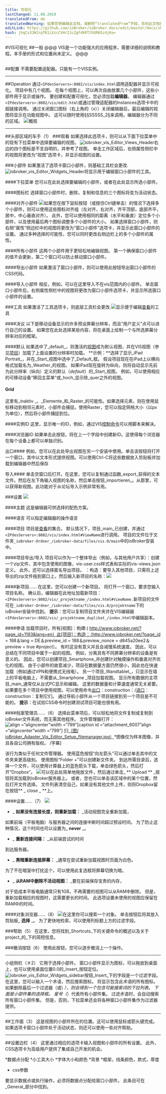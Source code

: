 ```yaml
---
title: 可视化
lastChanged: 11.08.2019
translatedFrom: de
translatedWarning: 如果您想编辑此文档，请删除“translatedFrom”字段，否则此文档将再次自动翻译
editLink: https://github.com/ioBroker/ioBroker.docs/edit/master/docs/zh-cn/viz/vis.md
hash: jhqCx3JWJrpTK1iXzcCVHrIJcZgFdkRTJhUR65z4jKo=
---
```

#VIS可视化
##一般
@@@ VIS是一个功能强大的应用程序，需要详细的说明和教程。本手册的形式和位置尚未定义。
@@@

## [](https://github.com/ioBroker/ioBroker/wiki/ioBroker-Adapter-vis#konfiguration)
##配置
不需要配置适配器。只能有一个VIS实例。

* * *

##[](https://github.com/ioBroker/ioBroker/wiki/ioBroker-Adapter-vis#bedienung)Operation
通过`<IPdesServers>:8082/vis/index.html`调用适配器并显示可视化。
项目中有几个视图。
在每个视图上，可以再次自由放置几个小部件，这些小部件用于显示或操作。
要创建和配置可视化，您必须加载**编辑器**。
编辑器通过`<IPdesServers>:8082/vis/edit.html`或通过管理适配器的Instances选项卡中的超链接调用。
通过关闭窗口图标（右上角的（x））关闭编辑器后，最后编辑的视图将显示在功能视图中。
这可以随时使用§§SSSSS_2§来调用。编辑器分为不同的区域。
![概观](../../de/viz/media/vis_ioBroker_vis_Editor_002-300x165.jpg)

* * *

##头部区域的车手（1）
###观看
如果选择此选项卡，则可以从下面下拉菜单中的现有下拉菜单中选择要编辑的视图。
![iobroker_vis_Editor_Views_Header](../../de/viz/media/iobroker_vis_Editor_Views_Header.jpg)右边的四个图标是不言自明的，并参考了视图。
单击工作区域后，右侧属性侧栏中的视图将更改为“视图”选项卡，并显示视图的设置。

###小部件
如果激活了选项卡窗口小部件，则基础工具栏会更改.![iobroker_vis_Editor_Widgets_Header](../../de/viz/media/iobroker_vis_Editor_Widgets_Header.jpg)将显示用于编辑窗口小部件的工具。

####下拉菜单
您可以在此处选择要编辑的小部件，或者在此处显示所选小部件。

####图标栏
选择窗口小部件时，删除，复制和信息的三个图标将变为活动状态。

####对齐小部件
![](../../de/viz/media/iobroker_vis_Editor_Widgets_Ausrichten_Header.JPG)如果您在按下鼠标按钮（或按住Ctrl键单击）的情况下选择多个小部件，则可以使用这些图标对齐组（左对齐，右对齐，齐平顶部，底部齐平，居中，中心垂直对齐）。
此外，您可以使用相同的距离（水平和垂直）定位多个小部件，以及使用最后两个图标调整多个小部件的大小。
如果选择窗口小部件，则右侧“属性”侧边栏中的视图将更改为“窗口小部件”选项卡，并显示此窗口小部件的设置。
通过多种选择的可能性，您可以同时更改右侧边栏上的多个小部件的属性。

####所有小部件
这两个小部件用于更轻松地编辑视图。
第一个确保窗口小部件的值不会更新，第二个窗口可以防止移动窗口小部件。

####导出小部件
如果激活了窗口小部件，则可以使用此按钮导出窗口小部件的CSS代码。

####导入小部件
相反，例如，可以在这里导入不在vis范围内的小部件。
单击窗口小部件后，右侧属性侧栏中的视图将更改为窗口小部件选项卡，并显示所选窗口小部件的设置。

###工具
如果激活了工具选项卡，则底层工具栏会更改.![](media/iobroker_vis_Editor_Tools_Header.JPG)显示便于编辑[查看](http://www.iobroker.net/?page_id=1193&lang=de)的工具

####决议
以下是移动设备显示的许多预设屏幕分辨率，而且“用户定义”点可以进行自己的设置。
如果您在此处选择某些内容，将在桌面上绘制一个与所选屏幕分辨率对应的框架。

####默认
如果选中了_default_，则激活的[视图](http://www.iobroker.net/?page_id=1193&lang=de)成为默认视图，并在VIS视图（参见[项目](http://www.iobroker.net/?page_id=188&lang=de&preview_id=188&preview_nonce=d845a20ee2&preview=true#Projekt)）加载了上面设置的分辨率时加载。
**示例：**选择了显示_iPad Portrait_，并在_Start_视图中选中了_Default_框。
假设项目现在在iPad上以横向格式加载名为_Weather_的视图。
如果iPad现在旋转为纵向，则将自动显示先前为此分辨率（纵向）定义的默认（_default_）的_Start_视图。
例如，可以使用相应的可移动设备“移回主菜单”或_hoch_显示除_quer之外的视图。

#### Grid
这里有_inaktiv _，_Elemente_和_Raster_的可能性。如果选择元素，则在使用鼠标移动到相邻元素时，小部件会捕捉。使用Raster，您可以指定网格大小（以px为单位），然后将小部件捕捉到位。

####实例ID
这里，显示唯一的ID，例如，通过VIS[控制命令](https://github.com/iobroker/ioBroker.vis/blob/master/README.md#control-interface)可以用脚本来解决。

####浏览器ID
如果单击此按钮，将在上一个字段中创建新ID。这使得每个浏览器在每个设备上都可以单独识别。

出口####
例如，您可以在此处导出视图在另一个安装中使用。单击该按钮将打开一个窗口，其中以文本形式提供视图。可以使用Ctrl-C将这些数据放入剪贴板并加载到编辑器中然后保存

导入####
单击空窗口后打开。在这里，您可以复制通过函数_export_获得的文本文件。然后在左下角输入视图的名称，然后单击按钮_importieren_。从那里，可以获得新视图。此功能对于从论坛导入示例非常有用。

###设置
![](../../de/viz/media/iobroker_vis_Editor_Setup_Header.gif)

####主题
这是编辑器可供选择的配色方案。

####语言
可以指定编辑器的操作语言

####项目
项目是[查看](http://www.iobroker.net/?page_id=1193&lang=de)的集合。
默认情况下，项目_main_已创建，并通过`<IPdesServers>:8082/vis/index.html#ViewName`进行调用。
项目的文件位于文件夹`_ioBroker-Ordner_/iobroker-data/files/vis.0/main`中的ioBroker安装中。

####项目导出/导入
项目可以作为一个整体导出（例如，与其他用户共享）：创建一个zip文件，其中包含使用的图像，vis-user.css样式表和实际的vis-views.json定义。
此外，还可以选择匿名导出项目。 ：构造：要导入其他项目，只需将上述导出的zip文件拖到窗口上，然后输入新项目的名称：![](../../de/viz/media/iobroker_vis_Editor_Setup_Projekt_ImportHeader.gif)

####新项目......
在这里，您可以创建一个新项目。
将打开一个窗口，要求您输入项目名称。
确认后，编辑器在此地址加载新项目：`<IPdesServers>:8082/vis/_projektname_/index.html#ViewName.`新项目的文件可在`_ioBroker-Ordner_/iobroker-data/files/vis.0/projektname`下的ioBroker安装中找到。
**提示**：您可以复制项目文件夹并在VIS编辑器`<IPdesServers>:8082/vis/_projektname_duplikat_/index.html`中编辑副本。

####申请
加载项目时，所有[视图]：构建:( http://www.iobroker.net/?page_id=1193&lang=en）此[项目]：构造：（http://www.iobroker.net/?page_id = 188＆lang = DE＆preview_id = 188＆preview_nonce = d845a20ee2＆preview = true #project）。
有时这没有意义并且会减慢系统速度。
因此，可以总结在不同项目中属于一起的视图。
例如，分离具有不同屏幕分辨率的设备是有意义的。
因此，您可以创建项目_Smartphone_并创建针对触摸操作和垂直对齐优化的视图。
由于小部件的故意减少，项目在数据量方面仍然很小，因此也在快速加载（例如通过VPN和便携式无线电）。
另一个项目_Wandtablet_，只显示在墙上的平板电脑上，不需要从_Smartphone _项目加载视图。
显示所有数据的主项目_main_通常仅从台式PC显示和编辑。
这里的数据量和计算速度通常无关紧要。
如果要在多个项目中使用视图，可以使用命令[出口](http://www.iobroker.net/?page_id=188&lang=de&preview_id=188&preview_nonce=d845a20ee2&preview=true#exportieren)：construction：/[进口](http://www.iobroker.net/?page_id=188&lang=de&preview_id=188&preview_nonce=d845a20ee2&preview=true#importieren)：construction：复制它们。
通过导航小部件从一个项目链接到另一个项目是不可能的。
**提示**：在试验CSS命令时创建测试项目可能也很有用。

####档案管理员......（6）
选择此菜单项后，可以轻松地将文件复制或复制到ioBroker文件系统，而无需其他程序。
文件管理器打开：![align =“aligncenter”width =“799”](media/iobroker_vis_Editor_Setup_Dateimanager.JPG)[caption id =“attachment_6007”align =“aligncenter”width =“799”] [![]（图/ ioBroker_Adapter_Vis_Editor_Setup_filemanager.jpg）](../../de/viz/img/ioBroker_Adapter_Vis_Editor_Setup_filemanager.jpg)*图像仅为样本图像，并且各自公司拥有版权。 /字幕]

该行为类似于任何文件管理器。
使用蓝色按钮“向左箭头”可以通过单击其中的文件夹来更高级别。
使用图标“Folder +”可以创建新文件夹。
到达所需目录后，选择一个文件，可以使用计算器上的蓝色箭头下载，单击绿色箭头，然后打开“Dropbox”。
![](../../de/viz/media/iobroker_vis_Editor_Setup_Dateimanager_Dropbox.JPG)可以在此处简单地拖放文件，然后通过单击_ ** Upload ** _按钮将其加载到ioBroker服务器上。
或者，您也可以单击该区域中的某个位置，然后打开文件选择。
文件列表清空自己，如果没有其他文件上传，则将Dropbox留在按钮** _ close _ **上。

####设置......（7）
![](../../de/viz/media/iobroker_vis_Editor_Setup_Projekteinstellungen.JPG)

* _ **如果没有连接长度，则重新加载：** _活动视图完全重新加载，

如果前端（平板电脑）与服务器之间的连接中断时间超过预设时间。
为了防止这种情况，这个时间也可以设置为_ **never** _。

* _ **重新连接间隔：** _从前端尝试的时间

到达服务器。

* _ **黑暗重新连接屏幕：** _通常在尝试重新加载视图时页面为白色。

为了不在暗室中打扰这个，可以使用此复选框将屏幕切换为暗。

* _ **从RAM中删除不活动视图：** _要在前端保存宝贵的内存，

对于低成本平板电脑通常只有1GB，不再需要的视图可以从RAM中删除。
但是，重新加载相应的视图时，这需要更长的时间。
此选项设置未使用的视图应保留在RAM中的时间。

####对象浏览器......（8）
![](../../de/viz/media/iobroker-vis_ioBroker_Adapter_Vis_Editor_Setup_objectbrowser.jpg)在这里你可以搜索一个对象。
单击按钮后将其放入剪贴板_ **选择** _。
为了更快地检索，可以使用列标题上方的过滤字段。

###帮助（5）
在这里，您将找到_Shortcuts_下的关键命令的概述以及关于project_的_下的简短信息。

###撤消按钮（6）
使用此按钮，您可以逐步撤消上一个操作。

* * *

小组侧栏（＃2）
它用于选择小部件。
窗口小部件显示为图标，可以拖放到桌面上，也可以使用桌面位置0.0的_Insert_按钮定位。
![iobroker_vis_Editor_Widgets_sidebar](../../de/viz/media/vis_iobroker_vis_Editor_Widgets_sidebar.jpg)按钮_Insert_下的字段是一个过滤字段。
在这里，您可以输入一个术语，然后搜索图标。
将显示包含此术语的所有图标。
如果删除最后一个过滤器（或\ *），则会得到一个包含可能搜索词的下拉列表。
下面是小部件集的选择框。
星号（*）代表所有小部件集。
过滤术语时，会自动搜索所有窗口小部件集。
但是，否则，下拉菜单还会将各种窗口小部件集作为过滤器提供。

* * *

##工作面（3）
这是视图的小部件所在的位置。这可以使用鼠标或箭头键完成。
如果选项卡窗口小部件处于活动状态，则还可以使用一些对齐帮助。

* * *

##设置边栏（4）
这里通过相应的选项卡输入视图和小部件的所有设置。
此外，CSS选项卡为高级用户提供了集成自己开发的机会。

*数据点分配
*小工具大小
*字体大小和颜色
*背景
*框架，线条颜色，款式，厚度
* css参数

要显示数据点或执行操作，必须将数据点分配给窗口小部件。
此条目可在_General_部分中找到。